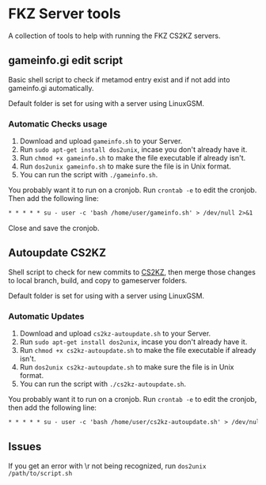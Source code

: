 # FKZ Server tools

A collection of tools to help with running the FKZ CS2KZ servers.

## gameinfo.gi edit script

Basic shell script to check if metamod entry exist and if not add into gameinfo.gi automatically.

Default folder is set for using with a server using LinuxGSM.

### Automatic Checks usage

1. Download and upload `gameinfo.sh` to your Server.
2. Run `sudo apt-get install dos2unix`, incase you don't already have it.
3. Run `chmod +x gameinfo.sh` to make the file executable if already isn't.
4. Run `dos2unix gameinfo.sh` to make sure the file is in Unix format.
5. You can run the script with `./gameinfo.sh`.

You probably want it to run on a cronjob. Run `crontab -e` to edit the cronjob. Then add the following line:

```txt
* * * * * su - user -c 'bash /home/user/gameinfo.sh' > /dev/null 2>&1    # run every minute, replace `user` with your server's username
```

Close and save the cronjob.

## Autoupdate CS2KZ

Shell script to check for new commits to [CS2KZ](https://github.com/KZGlobalTeam/cs2kz-metamod), then merge those changes to local branch, build, and copy to gameserver folders.

Default folder is set for using with a server using LinuxGSM.

### Automatic Updates

1. Download and upload `cs2kz-autoupdate.sh` to your Server.
2. Run `sudo apt-get install dos2unix`, incase you don't already have it.
3. Run `chmod +x cs2kz-autoupdate.sh` to make the file executable if already isn't.
4. Run `dos2unix cs2kz-autoupdate.sh` to make sure the file is in Unix format.
5. You can run the script with `./cs2kz-autoupdate.sh`.

You probably want it to run on a cronjob. Run `crontab -e` to edit the cronjob, then add the following line:

```txt
* * * * * su - user -c 'bash /home/user/cs2kz-autoupdate.sh' > /dev/null 2>&1    # run every minute, replace `user` with your server's username
```

## Issues

If you get an error with \r not being recognized, run `dos2unix /path/to/script.sh`

